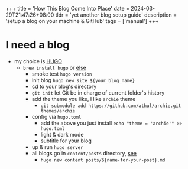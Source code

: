 +++
title = 'How This Blog Come Into Place'
date = 2024-03-29T21:47:26+08:00
tldr = 'yet another blog setup guide'
description = 'setup a blog on your machine & GitHub'
tags = ['manual']
+++

# I need a blog
- my choice is [HUGO](https://gohugo.io/)
    - `brew install hugo` or [else](https://gohugo.io/installation/)
        - smoke test `hugo version`
        - init blog `hugo new site ${your_blog_name}`
        - cd to your blog's directory
        - `git init` let Git be in charge of current folder's history
        - add the theme you like, I like `archie` theme
          - `git submodule add https://github.com/athul/archie.git themes/archie`
        - config via `hugo.toml`
          - add the above you just install `echo "theme = 'archie'" >> hugo.toml`
          - light & dark mode
          - subtitle for your blog
        - up & run `hugo server`
        - all blogs go in `content/posts` directory, [see](https://gohugo.io/getting-started/quick-start/#add-content)
          - `hugo new content posts/${name-for-your-post}.md`

<!-- references links -->
<!-- upload to github -->
<!-- add github actions -->